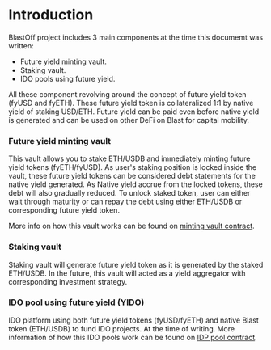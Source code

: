 # Introduction

BlastOff project includes 3 main components at the time this documemt was written: 

* Future yield minting vault.
* Staking vault.
* IDO pools using future yield.

All these component revolving around the concept of future yield token (fyUSD and fyETH).
These future yield token is collateralized 1:1 by native yield of staking USD/ETH.
Future yield can be paid even before native yield is generated and can be used on other DeFi on Blast 
for capital mobility.

### Future yield minting vault

This vault allows you to stake ETH/USDB and immediately minting future yield tokens (fyETH/fyUSD).
As user's staking position is locked inside the vault, these future yield tokens can be considered debt statements for the native yield generated.
As Native yield accrue from the locked tokens, these debt will also gradually reduced. To unlock staked token, user can either wait through
maturity or can repay the debt using either ETH/USDB or corresponding future yield token.

More info on how this vault works can be found on [minting vault contract](./contracts/mint-vault.md).

### Staking vault

Staking vault will generate future yield token as it is generated by the staked ETH/USDB.
In the future, this vault will acted as a yield aggregator with corresponding investment strategy.

### IDO pool using future yield (YIDO)

IDO platform using both future yield tokens (fyUSD/fyETH) and native Blast token (ETH/USDB) to fund IDO projects.
At the time of writing. More information of how this IDO pools work can be found on [IDP pool contract](./contract.md).
